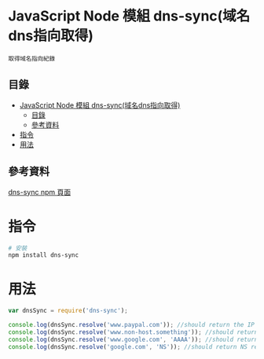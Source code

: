 # JavaScript Node 模組 dns-sync(域名dns指向取得)

```
取得域名指向紀錄
```

## 目錄

- [JavaScript Node 模組 dns-sync(域名dns指向取得)](#javascript-node-模組-dns-sync域名dns指向取得)
	- [目錄](#目錄)
	- [參考資料](#參考資料)
- [指令](#指令)
- [用法](#用法)

## 參考資料

[dns-sync npm 頁面](https://www.npmjs.com/package/dns-sync)

# 指令

```bash
# 安裝
npm install dns-sync
```

# 用法

```JavaScript
var dnsSync = require('dns-sync');

console.log(dnsSync.resolve('www.paypal.com')); //should return the IP address
console.log(dnsSync.resolve('www.non-host.something')); //should return null
console.log(dnsSync.resolve('www.google.com', 'AAAA')); //should return AAAA records
console.log(dnsSync.resolve('google.com', 'NS')); //should return NS record
```